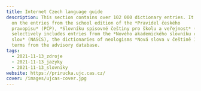 ```yaml
---
title: Internet Czech language guide
description: This section contains over 102 000 dictionary entries. It is based
  on the entries from the school edition of the *Pravidel českého
  pravopisu* (PČP), *Slovníku spisovné češtiny pro školu a veřejnost* (SSČ), and
  selectively includes entries from the *Nového akademického slovníku cizích
  slov* (NASCS), the dictionaries of neologisms *Nová slova v češtině 1, 2* and
  terms from the advisory database.
tags:
  - 2021-11-13_zdroje
  - 2021-11-13_jazyky
  - 2021-11-13_slovniky
website: https://prirucka.ujc.cas.cz/
cover: /images/ujcas-cover.jpg
---
```


